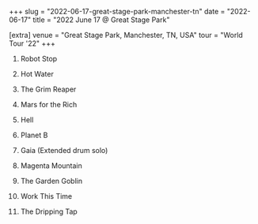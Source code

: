 +++
slug = "2022-06-17-great-stage-park-manchester-tn"
date = "2022-06-17"
title = "2022 June 17 @ Great Stage Park"

[extra]
venue = "Great Stage Park, Manchester, TN, USA"
tour = "World Tour '22"
+++


 1. Robot Stop

 2. Hot Water

 3. The Grim Reaper

 4. Mars for the Rich

 5. Hell

 6. Planet B

 7. Gaia
    (Extended drum solo)

 8. Magenta Mountain

 9. The Garden Goblin

10. Work This Time

11. The Dripping Tap


